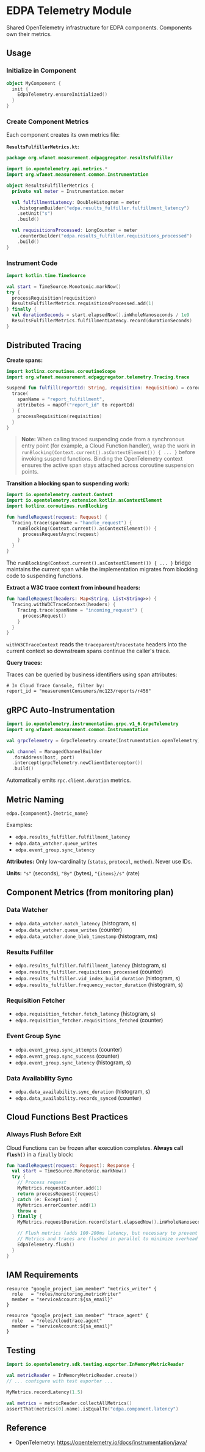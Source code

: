 # EDPA Telemetry Module

Shared OpenTelemetry infrastructure for EDPA components. Components own their metrics.

## Usage

### Initialize in Component

```kotlin
object MyComponent {
  init {
    EdpaTelemetry.ensureInitialized()
  }
}
```

### Create Component Metrics

Each component creates its own metrics file:

**`ResultsFulfillerMetrics.kt`:**
```kotlin
package org.wfanet.measurement.edpaggregator.resultsfulfiller

import io.opentelemetry.api.metrics.*
import org.wfanet.measurement.common.Instrumentation

object ResultsFulfillerMetrics {
  private val meter = Instrumentation.meter

  val fulfillmentLatency: DoubleHistogram = meter
    .histogramBuilder("edpa.results_fulfiller.fulfillment_latency")
    .setUnit("s")
    .build()

  val requisitionsProcessed: LongCounter = meter
    .counterBuilder("edpa.results_fulfiller.requisitions_processed")
    .build()
}
```

### Instrument Code

```kotlin
import kotlin.time.TimeSource

val start = TimeSource.Monotonic.markNow()
try {
  processRequisition(requisition)
  ResultsFulfillerMetrics.requisitionsProcessed.add(1)
} finally {
  val durationSeconds = start.elapsedNow().inWholeNanoseconds / 1e9
  ResultsFulfillerMetrics.fulfillmentLatency.record(durationSeconds)
}
```

## Distributed Tracing

**Create spans:**
```kotlin
import kotlinx.coroutines.coroutineScope
import org.wfanet.measurement.edpaggregator.telemetry.Tracing.trace

suspend fun fulfill(reportId: String, requisition: Requisition) = coroutineScope {
  trace(
    spanName = "report_fulfillment",
    attributes = mapOf("report_id" to reportId)
  ) {
    processRequisition(requisition)
  }
}
```

> **Note:** When calling traced suspending code from a synchronous entry point (for example, a Cloud Function handler), wrap the work in `runBlocking(Context.current().asContextElement()) { ... }` before invoking suspend functions. Binding the OpenTelemetry context ensures the active span stays attached across coroutine suspension points.

**Transition a blocking span to suspending work:**
```kotlin
import io.opentelemetry.context.Context
import io.opentelemetry.extension.kotlin.asContextElement
import kotlinx.coroutines.runBlocking

fun handleRequest(request: Request) {
  Tracing.trace(spanName = "handle_request") {
    runBlocking(Context.current().asContextElement()) {
      processRequestAsync(request)
    }
  }
}
```

The `runBlocking(Context.current().asContextElement()) { ... }` bridge maintains the current span while the implementation migrates from blocking code to suspending functions.

**Extract a W3C trace context from inbound headers:**
```kotlin
fun handleRequest(headers: Map<String, List<String>>) {
  Tracing.withW3CTraceContext(headers) {
    Tracing.trace(spanName = "incoming_request") {
      processRequest()
    }
  }
}
```

`withW3CTraceContext` reads the `traceparent`/`tracestate` headers into the current context so downstream spans continue the caller's trace.

**Query traces:**

Traces can be queried by business identifiers using span attributes:
```
# In Cloud Trace Console, filter by:
report_id = "measurementConsumers/mc123/reports/r456"
```


## gRPC Auto-Instrumentation

```kotlin
import io.opentelemetry.instrumentation.grpc.v1_6.GrpcTelemetry
import org.wfanet.measurement.common.Instrumentation

val grpcTelemetry = GrpcTelemetry.create(Instrumentation.openTelemetry)

val channel = ManagedChannelBuilder
  .forAddress(host, port)
  .intercept(grpcTelemetry.newClientInterceptor())
  .build()
```

Automatically emits `rpc.client.duration` metrics.

## Metric Naming

```
edpa.{component}.{metric_name}
```

Examples:
- `edpa.results_fulfiller.fulfillment_latency`
- `edpa.data_watcher.queue_writes`
- `edpa.event_group.sync_latency`

**Attributes:** Only low-cardinality (`status`, `protocol`, `method`). Never use IDs.

**Units:** `"s"` (seconds), `"By"` (bytes), `"{items}/s"` (rate)

## Component Metrics (from monitoring plan)

### Data Watcher
- `edpa.data_watcher.match_latency` (histogram, s)
- `edpa.data_watcher.queue_writes` (counter)
- `edpa.data_watcher.done_blob_timestamp` (histogram, ms)

### Results Fulfiller
- `edpa.results_fulfiller.fulfillment_latency` (histogram, s)
- `edpa.results_fulfiller.requisitions_processed` (counter)
- `edpa.results_fulfiller.vid_index_build_duration` (histogram, s)
- `edpa.results_fulfiller.frequency_vector_duration` (histogram, s)

### Requisition Fetcher
- `edpa.requisition_fetcher.fetch_latency` (histogram, s)
- `edpa.requisition_fetcher.requisitions_fetched` (counter)

### Event Group Sync
- `edpa.event_group.sync_attempts` (counter)
- `edpa.event_group.sync_success` (counter)
- `edpa.event_group.sync_latency` (histogram, s)

### Data Availability Sync
- `edpa.data_availability.sync_duration` (histogram, s)
- `edpa.data_availability.records_synced` (counter)

## Cloud Functions Best Practices

### Always Flush Before Exit

Cloud Functions can be frozen after execution completes. **Always call `flush()`** in a `finally` block:

```kotlin
fun handleRequest(request: Request): Response {
  val start = TimeSource.Monotonic.markNow()
  try {
    // Process request
    MyMetrics.requestCounter.add(1)
    return processRequest(request)
  } catch (e: Exception) {
    MyMetrics.errorCounter.add(1)
    throw e
  } finally {
    MyMetrics.requestDuration.record(start.elapsedNow().inWholeNanoseconds / 1e9)

    // Flush metrics (adds 100-200ms latency, but necessary to prevent data loss)
    // Metrics and traces are flushed in parallel to minimize overhead
    EdpaTelemetry.flush()
  }
}
```


## IAM Requirements

```hcl
resource "google_project_iam_member" "metrics_writer" {
  role   = "roles/monitoring.metricWriter"
  member = "serviceAccount:${sa_email}"
}

resource "google_project_iam_member" "trace_agent" {
  role   = "roles/cloudtrace.agent"
  member = "serviceAccount:${sa_email}"
}
```

## Testing

```kotlin
import io.opentelemetry.sdk.testing.exporter.InMemoryMetricReader

val metricReader = InMemoryMetricReader.create()
// ... configure with test exporter ...

MyMetrics.recordLatency(1.5)

val metrics = metricReader.collectAllMetrics()
assertThat(metrics[0].name).isEqualTo("edpa.component.latency")
```

## Reference

- OpenTelemetry: https://opentelemetry.io/docs/instrumentation/java/
